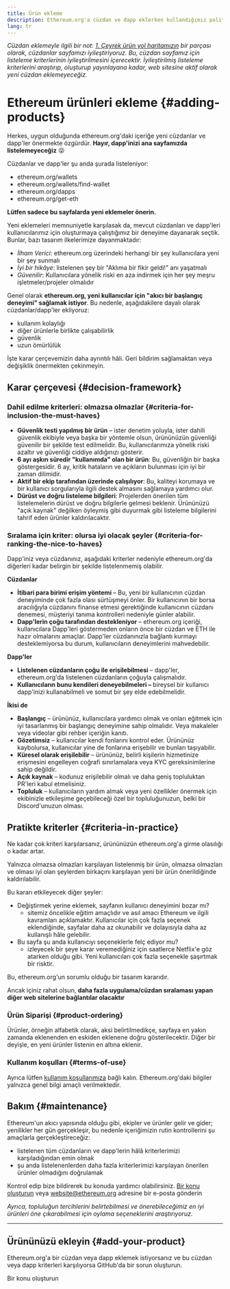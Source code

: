 ```yaml
---
title: Ürün ekleme
description: Ethereum.org'a cüzdan ve dapp eklerken kullandığımız politika
lang: tr
---
```


_Cüzdan eklemeyle ilgili bir not: [1. Çeyrek ürün yol haritamızın](https://github.com/ethereum/ethereum-org-website/issues/5105) bir parçası olarak, cüzdanlar sayfamızı iyileştiriyoruz. Bu, cüzdan sayfamız için listeleme kriterlerinin iyileştirilmesini içerecektir. İyileştirilmiş listeleme kriterlerini araştırıp, oluşturup yayınlayana kadar, web sitesine aktif olarak yeni cüzdan eklemeyeceğiz._

# Ethereum ürünleri ekleme {#adding-products}

Herkes, uygun olduğunda ethereum.org'daki içeriğe yeni cüzdanlar ve dapp'ler önermekte özgürdür. **Hayır, dapp'inizi ana sayfamızda listelemeyeceğiz** 😜

Cüzdanlar ve dapp'ler şu anda şurada listeleniyor:

- ethereum.org/wallets
- ethereum.org/wallets/find-wallet
- ethereum.org/dapps
- ethereum.org/get-eth

**Lütfen sadece bu sayfalarda yeni eklemeler önerin.**

Yeni eklemeleri memnuniyetle karşılasak da, mevcut cüzdanları ve dapp'leri kullanıcılarımız için oluşturmaya çalıştığımız bir deneyime dayanarak seçtik. Bunlar, bazı tasarım ilkelerimize dayanmaktadır:

- _İlham Verici_: ethereum.org üzerindeki herhangi bir şey kullanıcılara yeni bir şey sunmalı
- _İyi bir hikâye_: listelenen şey bir "Aklıma bir fikir geldi!" anı yaşatmalı
- _Güvenilir_: Kullanıcılara yönelik riski en aza indirmek için her şey meşru işletmeler/projeler olmalıdır

Genel olarak **ethereum.org, yeni kullanıcılar için "akıcı bir başlangıç deneyimi" sağlamak istiyor**. Bu nedenle, aşağıdakilere dayalı olarak cüzdanlar/dapp'ler ekliyoruz:

- kullanım kolaylığı
- diğer ürünlerle birlikte çalışabilirlik
- güvenlik
- uzun ömürlülük

İşte karar çerçevemizin daha ayrıntılı hâli. Geri bildirim sağlamaktan veya değişiklik önermekten çekinmeyin.

## Karar çerçevesi {#decision-framework}

### Dahil edilme kriterleri: olmazsa olmazlar {#criteria-for-inclusion-the-must-haves}

- **Güvenlik testi yapılmış bir ürün** – ister denetim yoluyla, ister dahili güvenlik ekibiyle veya başka bir yöntemle olsun, ürününüzün güvenliği güvenilir bir şekilde test edilmelidir. Bu, kullanıcılarımıza yönelik riski azaltır ve güvenliği ciddiye aldığınızı gösterir.
- **6 ayı aşkın süredir "kullanımda" olan bir ürün**: Bu, güvenliğin bir başka göstergesidir. 6 ay, kritik hataların ve açıkların bulunması için iyi bir zaman dilimidir.
- **Aktif bir ekip tarafından üzerinde çalışılıyor**: Bu, kaliteyi korumaya ve bir kullanıcı sorgularıyla ilgili destek almasını sağlamaya yardımcı olur.
- **Dürüst ve doğru listeleme bilgileri**: Projelerden önerilen tüm listelemelerin dürüst ve doğru bilgilerle gelmesi beklenir. Ürününüzü "açık kaynak" değilken öyleymiş gibi duyurmak gibi listeleme bilgilerini tahrif eden ürünler kaldırılacaktır.

### Sıralama için kriter: olursa iyi olacak şeyler {#criteria-for-ranking-the-nice-to-haves}

Dapp'iniz veya cüzdanınız, aşağıdaki kriterler nedeniyle ethereum.org'da diğerleri kadar belirgin bir şekilde listelenmemiş olabilir.

**Cüzdanlar**

- **İtibari para birimi erişim yöntemi** – Bu, yeni bir kullanıcının cüzdan deneyiminde çok fazla olası sürtüşmeyi önler. Bir kullanıcının bir borsa aracılığıyla cüzdanını finanse etmesi gerektiğinde kullanıcının cüzdanı denemesi, müşteriyi tanıma kontrolleri nedeniyle günler alabilir.
- **Dapp'lerin çoğu tarafından destekleniyor** – ethereum.org içeriği, kullanıcılara Dapp'leri göstermeden onların önce bir cüzdan ve ETH ile hazır olmalarını amaçlar. Dapp'ler cüzdanınızla bağlantı kurmayı desteklemiyorsa bu durum, kullanıcıların deneyimlerini mahvedebilir.

**Dapp'ler**

- **Listelenen cüzdanların çoğu ile erişilebilmesi** – dapp'ler, ethereum.org'da listelenen cüzdanların çoğuyla çalışmalıdır.
- **Kullanıcıların bunu kendileri deneyebilmeleri –** bireysel bir kullanıcı dapp'inizi kullanabilmeli ve somut bir şey elde edebilmelidir.

**İkisi de**

- **Başlangıç** – ürününüz, kullanıcılara yardımcı olmak ve onları eğitmek için iyi tasarlanmış bir başlangıç deneyimine sahip olmalıdır. Veya makaleler veya videolar gibi rehber içeriğin kanıtı.
- **Gözetimsiz** – kullanıcılar kendi fonlarını kontrol eder. Ürününüz kaybolursa, kullanıcılar yine de fonlarına erişebilir ve bunları taşıyabilir.
- **Küresel olarak erişilebilir** – ürününüz, belirli kişilerin hizmetinize erişmesini engelleyen coğrafi sınırlamalara veya KYC gereksinimlerine sahip değildir.
- **Açık kaynak** – kodunuz erişilebilir olmalı ve daha geniş topluluktan PR'leri kabul etmelisiniz.
- **Topluluk** – kullanıcıların yardım almak veya yeni özellikler önermek için ekibinizle etkileşime geçebileceği özel bir topluluğunuzun, belki bir Discord'unuzun olması.

## Pratikte kriterler {#criteria-in-practice}

Ne kadar çok kriteri karşılarsanız, ürününüzün ethereum.org'a girme olasılığı o kadar artar.

Yalnızca olmazsa olmazları karşılayan listelenmiş bir ürün, olmazsa olmazları ve olması iyi olan şeylerden birkaçını karşılayan yeni bir ürün önerildiğinde kaldırılabilir.

Bu kararı etkileyecek diğer şeyler:

- Değiştirmek yerine eklemek, sayfanın kullanıcı deneyimini bozar mı?
  - sitemiz öncelikle eğitim amaçlıdır ve asıl amacı Ethereum ve ilgili kavramları açıklamaktır. Kullanıcılar için çok fazla seçenek eklendiğinde, sayfalar daha az okunabilir ve dolayısıyla daha az kullanışlı hâle gelebilir.
- Bu sayfa şu anda kullanıcıyı seçeneklerle felç ediyor mu?
  - izleyecek bir şeye karar veremediğiniz için saatlerce Netflix'e göz atarken olduğu gibi. Yeni kullanıcıları çok fazla seçenekle şaşırtmak bir risktir.

Bu, ethereum.org'un sorumlu olduğu bir tasarım kararıdır.

Ancak içiniz rahat olsun, **daha fazla uygulama/cüzdan sıralaması yapan diğer web sitelerine bağlantılar olacaktır**

### Ürün Siparişi {#product-ordering}

Ürünler, örneğin alfabetik olarak, aksi belirtilmedikçe, sayfaya en yakın zamanda eklenenden en eskiden eklenene doğru gösterilecektir. Diğer bir deyişle, en yeni ürünler listenin en altına eklenir.

### Kullanım koşulları {#terms-of-use}

Ayrıca lütfen [kullanım koşullarımıza](/terms-of-use/) bağlı kalın. Ethereum.org'daki bilgiler yalnızca genel bilgi amaçlı verilmektedir.

## Bakım {#maintenance}

Ethereum'un akıcı yapısında olduğu gibi, ekipler ve ürünler gelir ve gider; yenilikler her gün gerçekleşir, bu nedenle içeriğimizin rutin kontrollerini şu amaçlarla gerçekleştireceğiz:

- listelenen tüm cüzdanların ve dapp'lerin hâlâ kriterlerimizi karşıladığından emin olmak
- şu anda listelenenlerden daha fazla kriterlerimizi karşılayan önerilen ürünler olmadığını doğrulamak

Kontrol edip bize bildirerek bu konuda yardımcı olabilirsiniz. [Bir konu oluşturun](https://github.com/ethereum/ethereum-org-website/issues/new?assignees=&labels=Type%3A+Feature&template=feature_request.md&title=) veya [website@ethereum.org](mailto:website@ethereum.org) adresine bir e-posta gönderin

_Ayrıca, topluluğun tercihlerini belirtebilmesi ve önerebileceğimiz en iyi ürünleri öne çıkarabilmesi için oylama seçeneklerini araştırıyoruz._

---

## Ürününüzü ekleyin {#add-your-product}

Ethereum.org'a bir cüzdan veya dapp eklemek istiyorsanız ve bu cüzdan veya dapp kriterleri karşılıyorsa GitHub'da bir sorun oluşturun.

<ButtonLink to="https://github.com/ethereum/ethereum-org-website/issues/new?assignees=&labels=Type%3A+Feature&template=feature_request.md&title=">
  Bir konu oluşturun
</ButtonLink>
